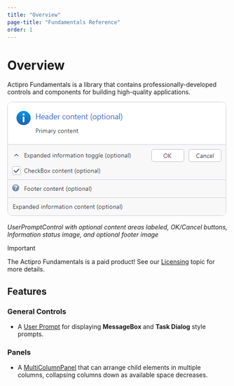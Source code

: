 ```yaml
---
title: "Overview"
page-title: "Fundamentals Reference"
order: 1
---
```

# Overview

Actipro Fundamentals is a library that contains professionally-developed controls and components for building high-quality applications.

![Screenshot](images/user-prompt.png)

*UserPromptControl with optional content areas labeled, OK/Cancel buttons, Information status image, and optional footer image*

> [!IMPORTANT]
> The Actipro Fundamentals is a paid product!  See our [Licensing](../licensing.md) topic for more details.

## Features

### General Controls

- A [User Prompt](user-prompt/index.md) for displaying **MessageBox** and **Task Dialog** style prompts.

### Panels

- A [MultiColumnPanel](xref:@ActiproUIRoot.Controls.MultiColumnPanel) that can arrange child elements in multiple columns, collapsing columns down as available space decreases.